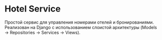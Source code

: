 # Hotel Service

Простой сервис для управления номерами отелей и бронированиями.  
Реализован на Django с использованием слоистой архитектуры (Models → Repositories → Services → Views).  
